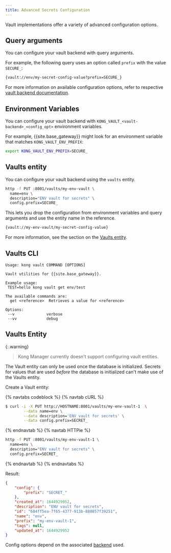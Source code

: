 ```yaml
---
title: Advanced Secrets Configuration
---
```



Vault implementations offer a variety of advanced configuration options.

## Query arguments

You can configure your vault backend with query arguments.

For example, the following query uses an option called `prefix` with the value `SECURE_`:

```bash
{vault://env/my-secret-config-value?prefix=SECURE_}
```

For more information on available configuration options,
refer to respective [vault backend documentation](/gateway/{{page.kong_version}}/plan-and-deploy/security/secrets-management/backends/).

## Environment Variables

You can configure your vault backend with `KONG_VAULT_<vault-backend>_<config_opt>` environment variables.

For example, {{site.base_gateway}} might look for an environment variable that matches `KONG_VAULT_ENV_PREFIX`:

```bash
export KONG_VAULT_ENV_PREFIX=SECURE_
```

## Vaults entity

You can configure your vault backend using the `vaults` entity.

```bash
http -f PUT :8001/vaults/my-env-vault \
  name=env \
  description="ENV vault for secrets" \
  config.prefix=SECURE_
```

This lets you drop the configuration from environment variables and query arguments and use the entity name in the reference.

```bash
{vault://my-env-vault/my-secret-config-value}
```

For more information, see the section on the [Vaults entity](/admin-api/#vaults-object).

## Vaults CLI

```text
Usage: kong vault COMMAND [OPTIONS]

Vault utilities for {{site.base_gateway}}.

Example usage:
 TEST=hello kong vault get env/test

The available commands are:
  get <reference>  Retrieves a value for <reference>

Options:
 --v              verbose
 --vv             debug
```

## Vaults Entity

{:.warning}
> Kong Manager currently doesn't support configuring vault entities.

The Vault entity can only be used once the database is initialized. Secrets for values that are used _before_ the database is initialized can't make use of the Vaults entity.

Create a Vault entity:

{% navtabs codeblock %}
{% navtab cURL %}

```bash
$ curl -i -X PUT http://HOSTNAME:8001/vaults/my-env-vault-1  \
        --data name=env \
        --data description='ENV vault for secrets' \
        --data config.prefix=SECRET_
```

{% endnavtab %}
{% navtab HTTPie %}

```bash
http -f PUT :8001/vaults/my-env-vault-1 \
  name=env \
  description="ENV vault for secrets" \
  config.prefix=SECRET_
```

{% endnavtab %}
{% endnavtabs %}

Result:

```json
{
    "config": {
        "prefix": "SECRET_"
    },
    "created_at": 1644929952,
    "description": "ENV vault for secrets",
    "id": "684ff5ea-7f65-4377-913b-880857f39251",
    "name": "env",
    "prefix": "my-env-vault-1",
    "tags": null,
    "updated_at": 1644929952
}
```

Config options depend on the associated [backend](/gateway/{{page.kong_version}}/plan-and-deploy/security/secrets-management/backends/) used.
